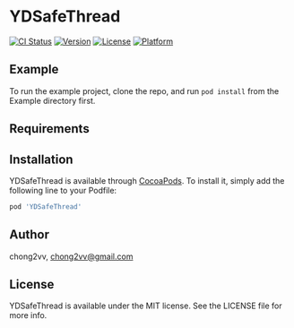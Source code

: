 # YDSafeThread

[![CI Status](https://img.shields.io/travis/chong2vv/YDSafeThread.svg?style=flat)](https://travis-ci.org/chong2vv/YDSafeThread)
[![Version](https://img.shields.io/cocoapods/v/YDSafeThread.svg?style=flat)](https://cocoapods.org/pods/YDSafeThread)
[![License](https://img.shields.io/cocoapods/l/YDSafeThread.svg?style=flat)](https://cocoapods.org/pods/YDSafeThread)
[![Platform](https://img.shields.io/cocoapods/p/YDSafeThread.svg?style=flat)](https://cocoapods.org/pods/YDSafeThread)

## Example

To run the example project, clone the repo, and run `pod install` from the Example directory first.

## Requirements

## Installation

YDSafeThread is available through [CocoaPods](https://cocoapods.org). To install
it, simply add the following line to your Podfile:

```ruby
pod 'YDSafeThread'
```

## Author

chong2vv, chong2vv@gmail.com

## License

YDSafeThread is available under the MIT license. See the LICENSE file for more info.
